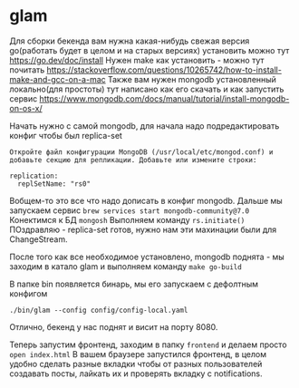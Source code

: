 # glam

Для сборки бекенда вам нужна какая-нибудь свежая версия go(работать будет в целом и на старых версиях)
установить можно тут https://go.dev/doc/install
Нужен make как установить - можно тут почитать https://stackoverflow.com/questions/10265742/how-to-install-make-and-gcc-on-a-mac
Также вам нужен mongodb установленный локально(для простоты)
тут написано как его скачать и как запустить сервис
https://www.mongodb.com/docs/manual/tutorial/install-mongodb-on-os-x/

Начать нужно с самой mongodb, для начала надо подредактировать конфиг чтобы был replica-set

```
Откройте файл конфигурации MongoDB (/usr/local/etc/mongod.conf) и добавьте секцию для репликации. Добавьте или измените строки:

replication:
  replSetName: "rs0"

```
Вобщем-то это все что надо дописать в конфиг mongodb. 
Дальше мы запускаем сервис ```brew services start mongodb-community@7.0```
Конектимся к БД ```mongosh```
Выполняем команду ```rs.initiate()```
ПОздравляю - replica-set готов, нужно нам эти махинации были для ChangeStream.


После того как все необходимое установлено, mongodb поднята - мы заходим в катало glam и выполняем команду
```make go-build```

В папке bin появляется бинарь, мы его запускаем с дефолтным конфигом

```
./bin/glam --config config/config-local.yaml
```
Отлично, бекенд у нас поднят и висит на порту 8080. 

Теперь запустим фронтенд, заходим в папку ```frontend``` и делаем просто ```open index.html```
В вашем браузере запустился фронтенд, в целом удобно сделать разные вкладки чтобы от разных пользователей
создавать посты, лайкать их и проверять вкладку с notifications.